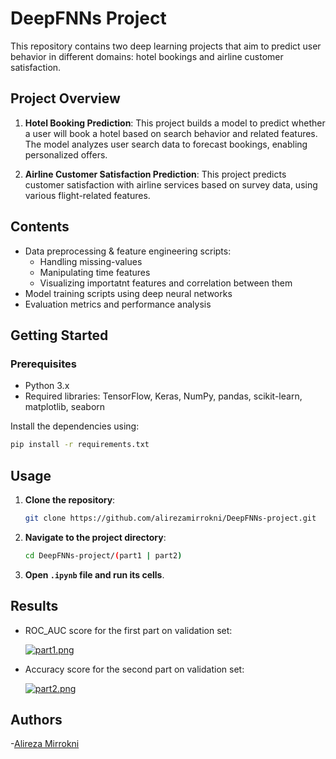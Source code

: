 # DeepFNNs Project

This repository contains two deep learning projects that aim to predict user behavior in different domains: hotel bookings and airline customer satisfaction.

## Project Overview

1. **Hotel Booking Prediction**: This project builds a model to predict whether a user will book a hotel based on search behavior and related features. The model analyzes user search data to forecast bookings, enabling personalized offers.

2. **Airline Customer Satisfaction Prediction**: This project predicts customer satisfaction with airline services based on survey data, using various flight-related features.

## Contents

- Data preprocessing & feature engineering scripts:
    - Handling missing-values
    - Manipulating time features
    - Visualizing importatnt features and correlation between them
- Model training scripts using deep neural networks
- Evaluation metrics and performance analysis


## Getting Started

### Prerequisites

- Python 3.x
- Required libraries: TensorFlow, Keras, NumPy, pandas, scikit-learn, matplotlib, seaborn

Install the dependencies using:

```bash
pip install -r requirements.txt
```
## Usage

1. **Clone the repository**:

    ```bash
    git clone https://github.com/alirezamirrokni/DeepFNNs-project.git
    ```

2. **Navigate to the project directory**:

    ```bash
    cd DeepFNNs-project/(part1 | part2)
    ```
    
3. **Open `.ipynb` file and run its cells**.

## Results

- ROC_AUC score for the first part on validation set:

    [![part1.png](https://i.postimg.cc/BQqk3Qww/part1.png)](https://postimg.cc/5jRnq1Jw)

- Accuracy score for the second part on validation set:

    [![part2.png](https://i.postimg.cc/BZ5kR1NK/part2.png)](https://postimg.cc/grJgZjCz)

## Authors        
-[Alireza Mirrokni](https://github.com/alirezamirrokni)    
